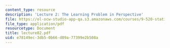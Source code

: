 ```yaml
---
content_type: resource
description: 'Lecture 2: The Learning Problem in Perspective'
file: https://ol-ocw-studio-app-qa.s3.amazonaws.com/courses/9-520-statistical-learning-theory-and-applications-spring-2003/e78149ec3db50b66d09a77399e2b508a_lecture02.pdf
file_type: application/pdf
resourcetype: Document
title: lecture02.pdf
uid: e78149ec-3db5-0b66-d09a-77399e2b508a
---
```

